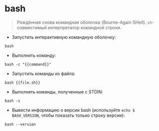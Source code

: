 # bash

> Рождённая снова командная оболочка (Bourne-Again SHell).
> `sh`-совместимый интерпретатор командной строки.

- Запустить интерактивную командную оболочку:

`bash`

- Выполнить команду:

`bash -c "{{command}}"`

- Запустить команды из файла:

`bash {{file.sh}}`

- Выполнять команды, полученные с STDIN:

`bash -s`

- Вывести информацию о версии bash (используйте `echo $ BASH_VERSION`, чтобы показать только строку версии):

`bash --version`
